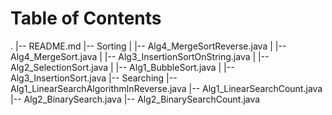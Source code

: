 # Table of Contents
.
|-- README.md
|-- Sorting
|   |-- Alg4_MergeSortReverse.java
|   |-- Alg4_MergeSort.java
|   |-- Alg3_InsertionSortOnString.java
|   |-- Alg2_SelectionSort.java
|   |-- Alg1_BubbleSort.java
|   |-- Alg3_InsertionSort.java
|-- Searching
    |-- Alg1_LinearSearchAlgorithmInReverse.java
    |-- Alg1_LinearSearchCount.java
    |-- Alg2_BinarySearch.java
    |-- Alg2_BinarySearchCount.java
